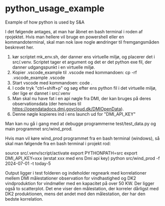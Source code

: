 # python_usage_example
Example of how python is used by S&amp;A

I det følgende antages, at man har åbnet en bash terminal i roden af rpojektet.
Hvis man hellere vil bruge en powershell eller en kommandoterminal, skal man nok lave nogle ændringer til fremgangsmåden beskrevet her.

1.  kør scriptet mk_env.sh, der danner ens virtuelle miljø, og placerer det i src/.venv. Scriptet tager et argument og det er det python exe fil, der danner udgangspunkt i en virtuelle miljø.
2. Kopier .vscode_example til .vscode med kommandoen:
cp -rf .vscode_example .vscode
3. Start vscode med kommandoen:
code .
4. I code tryk "ctrl+shift+p" og søg efter ens python fil i det virtuelle miljø, der lige er dannet i src/.venv
5. Man skal nu have fat i en api nøgle fra DMI, der kan bruges på deres observationsdata (der henvises til https://opendatadocs.dmi.govcloud.dk/DMIOpenData).
6. Denne nøgle kopieres ind i ens launch ud for "DMI_API_KEY"

Man kan nu gå i gang med at debugge programmerne test/test_data.py og main programmet src/wind_prod.

Hvis man vil køre wind_prod programmet fra en bash terminal (windows), så skal man følgende fra en bash terminal i projekt rod:

source src/.venv/script/activate
export PYTHONPATH=src
export DMI_API_KEY=xxx (erstat xxx med ens Dmi api key)
python src/wind_prod -f 2024-07-01 -t today-5

Output ligger i test folderen og indeholder regneark med korrelationer mellem DMI målestationer observation for vindhastighed og DK2 vindproduktion for vindmøller med en kapacitet på over 50 KW.
Der ligger også to scatterplot. Det ene viser den målestation, der korreler dårligst med DK2 produktionen, mens det andet med den målestation, der har den bedste korrelation.






